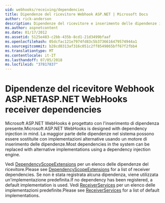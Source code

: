 ```yaml
---
uid: webhooks/receiving/dependencies
title: Dipendenze del ricevitore Webhook ASP.NET | Microsoft Docs
author: rick-anderson
description: Dipendenze del ricevitore e inserimento delle dipendenze in ASP.NET i Webhook.
ms.author: aspnetcontent
ms.date: 01/17/2012
ms.assetid: 5125e483-c2bb-435b-8cd1-21d3499bfaaf
ms.openlocfilehash: 05dcfac121e7974fd83c5b3736616479574944a1
ms.sourcegitcommit: b28cd0313af316c051c2ff8549865bff67f2fbb4
ms.translationtype: MT
ms.contentlocale: it-IT
ms.lasthandoff: 07/05/2018
ms.locfileid: "37817837"
---
```

# <a name="aspnet-webhooks-receiver-dependencies"></a><span data-ttu-id="6a283-103">Dipendenze del ricevitore Webhook ASP.NET</span><span class="sxs-lookup"><span data-stu-id="6a283-103">ASP.NET WebHooks receiver dependencies</span></span>

<span data-ttu-id="6a283-104">Microsoft ASP.NET WebHooks è progettato con l'inserimento di dipendenza presente.</span><span class="sxs-lookup"><span data-stu-id="6a283-104">Microsoft ASP.NET WebHooks is designed with dependency injection in mind.</span></span> <span data-ttu-id="6a283-105">La maggior parte delle dipendenze nel sistema possono essere sostituite con implementazioni alternative usando un motore di inserimento delle dipendenze.</span><span class="sxs-lookup"><span data-stu-id="6a283-105">Most dependencies in the system can be replaced with alternative implementations using a dependency injection engine.</span></span>

<span data-ttu-id="6a283-106">Vedi [DependencyScopeExtensions](https://github.com/aspnet/WebHooks/blob/master/src/Microsoft.AspNet.WebHooks.Receivers/Extensions/DependencyScopeExtensions.cs) per un elenco delle dipendenze del ricevitore.</span><span class="sxs-lookup"><span data-stu-id="6a283-106">Please see [DependencyScopeExtensions](https://github.com/aspnet/WebHooks/blob/master/src/Microsoft.AspNet.WebHooks.Receivers/Extensions/DependencyScopeExtensions.cs) for a list of receiver dependencies.</span></span> <span data-ttu-id="6a283-107">Se non è stata registrata alcuna dipendenza, viene utilizzata un'implementazione predefinita.</span><span class="sxs-lookup"><span data-stu-id="6a283-107">If no dependency has been registered, a default implementation is used.</span></span> <span data-ttu-id="6a283-108">Vedi [ReceiverServices](https://github.com/aspnet/WebHooks/blob/master/src/Microsoft.AspNet.WebHooks.Receivers/Services/ReceiverServices.cs) per un elenco delle implementazioni predefinite.</span><span class="sxs-lookup"><span data-stu-id="6a283-108">Please see [ReceiverServices](https://github.com/aspnet/WebHooks/blob/master/src/Microsoft.AspNet.WebHooks.Receivers/Services/ReceiverServices.cs) for a list of default implementations.</span></span>
